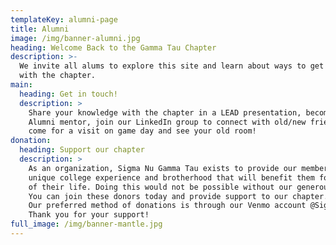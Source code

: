 ```yaml
---
templateKey: alumni-page
title: Alumni
image: /img/banner-alumni.jpg
heading: Welcome Back to the Gamma Tau Chapter
description: >-
  We invite all alums to explore this site and learn about ways to get involved
  with the chapter.
main:
  heading: Get in touch!
  description: >
    Share your knowledge with the chapter in a LEAD presentation, become an
    Alumni mentor, join our LinkedIn group to connect with old/new friends, or
    come for a visit on game day and see your old room! 
donation:
  heading: Support our chapter
  description: >
    As an organization, Sigma Nu Gamma Tau exists to provide our members with a
    unique college experience and brotherhood that will benefit them for the rest
    of their life. Doing this would not be possible without our generous donors.
    You can join these donors today and provide support to our chapter.
    Our preferred method of donations is through our Venmo account @SigmaNuGammaTau.
    Thank you for your support!
full_image: /img/banner-mantle.jpg
---
```


